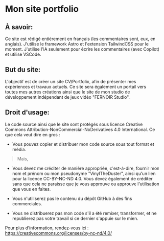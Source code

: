 # Mon site portfolio

## À savoir:

Ce site est rédigé entièrement en français (les commentaires sont, eux, en anglais). J'utilise le framework Astro et l'extension TailwindCSS pour le moment. J'utilise l'IA seulement pour écrire les commentaires (avec Copilot) et utilise VSCode.

## But du site:

L'objectif est de créer un site CV/Portfolio, afin de présenter mes expériences et travaux actuels. Ce site sera également un portail vers toutes mes autres créations ainsi que le site de mon studio de développement indépendant de jeux vidéo "FERNOIR Studio".

## Droit d'usage:

Le code source ainsi que le site sont protégés sous licence Creative Commons Attribution-NonCommercial-NoDerivatives 4.0 International. Ce que cela veut dire en gros :

* Vous pouvez copier et distribuer mon code source sous tout format et média.

> Mais,

* Vous devez me créditer de manière appropriée, c'est-à-dire, fournir mon nom et prénom ou mon pseudonyme "VinylTheDuster", ainsi qu'un lien pour la licence CC-BY-NC-ND 4.0. Vous devez également de créditer sans que cela ne paraisse que je vous approuve ou approuve l'utilisation que vous en faites.

* Vous n'utiliserez pas le contenu du dépôt GitHub à des fins commerciales.

* Vous ne distribuerez pas mon code s'il a été remixer, transformer, et ne republierez pas votre travail si ce dernier s'appuie sur le mien.

Pour plus d'information, rendez-vous ici : https://creativecommons.org/licenses/by-nc-nd/4.0/
